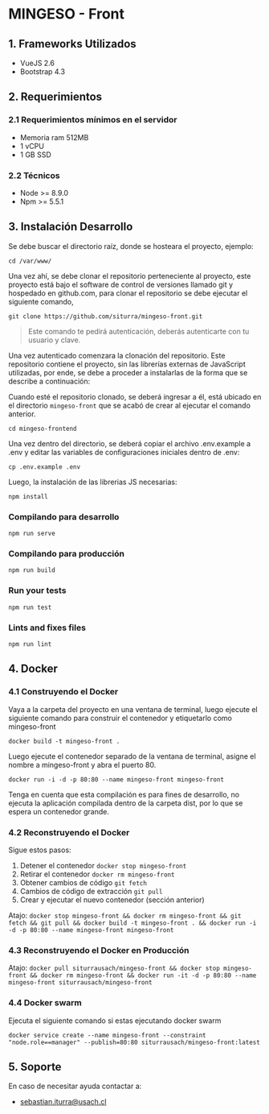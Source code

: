 # MINGESO - Front

## 1. Frameworks Utilizados

- VueJS 2.6
- Bootstrap 4.3

## 2. Requerimientos

### 2.1 Requerimientos mínimos en el servidor

- Memoria ram 512MB
- 1 vCPU
- 1 GB SSD

### 2.2 Técnicos

- Node >= 8.9.0
- Npm >= 5.5.1

## 3. Instalación Desarrollo

Se debe buscar el directorio raíz, donde se hosteara el proyecto, ejemplo:

    cd /var/www/

Una vez ahí, se debe clonar el repositorio perteneciente al proyecto, este proyecto está bajo el software de control de versiones llamado git y hospedado en github.com, para clonar el repositorio se debe ejecutar el siguiente comando,

    git clone https://github.com/siturra/mingeso-front.git

> Este comando te pedirá autenticación, deberás autenticarte con tu usuario y clave.

Una vez autenticado comenzara la clonación del repositorio. Este repositorio contiene el proyecto, sin las librerías externas de JavaScript utilizadas, por ende, se debe a proceder a instalarlas de la forma que se describe a continuación:

Cuando esté el repositorio clonado, se deberá ingresar a él, está ubicado en el directorio `mingeso-front` que se acabó de crear al ejecutar el comando anterior.

    cd mingeso-frontend

Una vez dentro del directorio, se deberá copiar el archivo .env.example a .env y editar las variables de configuraciones iniciales dentro de .env:

```
cp .env.example .env
```

Luego, la instalación de las librerias JS necesarias:

```
npm install
```

### Compilando para desarrollo

```
npm run serve
```

### Compilando para producción

```
npm run build
```

### Run your tests

```
npm run test
```

### Lints and fixes files

```
npm run lint
```

## 4. Docker

### 4.1 Construyendo el Docker

Vaya a la carpeta del proyecto en una ventana de terminal, luego ejecute el siguiente comando para construir el contenedor y etiquetarlo como mingeso-front

`docker build -t mingeso-front .`

Luego ejecute el contenedor separado de la ventana de terminal, asigne el nombre a mingeso-front y abra el puerto 80.

`docker run -i -d -p 80:80 --name mingeso-front mingeso-front`

Tenga en cuenta que esta compilación es para fines de desarrollo, no ejecuta la aplicación compilada dentro de la carpeta dist, por lo que se espera un contenedor grande.

### 4.2 Reconstruyendo el Docker

Sigue estos pasos:

1.  Detener el contenedor `docker stop mingeso-front`
2.  Retirar el contenedor `docker rm mingeso-front`
3.  Obtener cambios de código `git fetch`
4.  Cambios de código de extracción `git pull`
5.  Crear y ejecutar el nuevo contenedor (sección anterior)

Atajo: `docker stop mingeso-front && docker rm mingeso-front && git fetch && git pull && docker build -t mingeso-front . && docker run -i -d -p 80:80 --name mingeso-front mingeso-front`

### 4.3 Reconstruyendo el Docker en Producción

Atajo: `docker pull siturrausach/mingeso-front && docker stop mingeso-front && docker rm mingeso-front && docker run -it -d -p 80:80 --name mingeso-front siturrausach/mingeso-front`

### 4.4 Docker swarm

Ejecuta el siguiente comando si estas ejecutando docker swarm

`docker service create --name mingeso-front --constraint "node.role==manager" --publish=80:80 siturrausach/mingeso-front:latest`

## 5. Soporte

En caso de necesitar ayuda contactar a:

- sebastian.iturra@usach.cl
